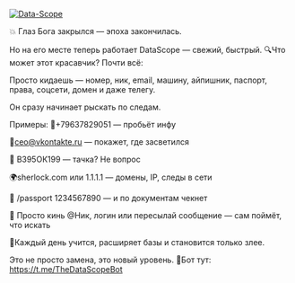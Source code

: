 <a href='https://postimg.cc/jChfGjxW' target='_blank'><img src='https://i.postimg.cc/jChfGjxW/Data-Scope.png' border='0' alt='Data-Scope'/></a>

💥 Глаз Бога закрылся — эпоха закончилась.

Но на его месте теперь работает DataScope — свежий, быстрый.
🔍Что может этот красавчик? Почти всё:

Просто кидаешь — номер, ник, email, машину, айпишник, паспорт, права, соцсети, домен и даже телегу.

Он сразу начинает рыскать по следам.

Примеры:
📱+79637829051 — пробьёт инфу

📩ceo@vkontakte.ru — покажет, где засветился

🚗 В395ОК199 — тачка? Не вопрос

🌍sherlock.com или 1.1.1.1 — домены, IP, следы в сети

📎 /passport 1234567890 — и по документам чекнет

💬 Просто кинь @Ник, логин или пересылай сообщение — сам поймёт, что искать

🧠Каждый день учится, расширяет базы и становится только злее.

Это не просто замена, это новый уровень.
 🔗Бот тут: https://t.me/TheDataScopeBot

